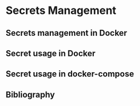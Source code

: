 # Secrets Management

## Secrets management in Docker

## Secret usage in Docker

## Secret usage in docker-compose

## Bibliography
